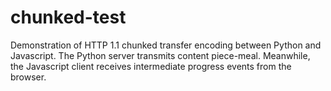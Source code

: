 # chunked-test

Demonstration of HTTP 1.1 chunked transfer encoding between Python and Javascript.
The Python server transmits content piece-meal. Meanwhile, the Javascript client 
receives intermediate progress events from the browser.

